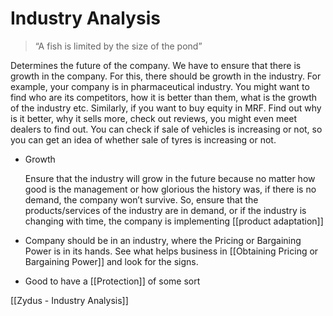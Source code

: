 # Industry Analysis

> “A fish is limited by the size of the pond”

Determines the future of the company. We have to ensure that there is growth in the company. For this, there should be growth in the industry. For example, your company is in pharmaceutical industry. You might want to find who are its competitors, how it is better than them, what is the growth of the industry etc. Similarly, if you want to buy equity in MRF. Find out why is it better, why it sells more, check out reviews, you might even meet dealers to find out. You can check if sale of vehicles is increasing or not, so you can get an idea of whether sale of tyres is increasing or not.

- Growth

    Ensure that the industry will grow in the future because no matter how good is the management or how glorious the history was, if there is no demand, the company won’t survive. So, ensure that the products/services of the industry are in demand, or if the industry is changing with time, the company is implementing [[product adaptation]]

- Company should be in an industry, where the Pricing or Bargaining Power is in its hands. See what helps business in [[Obtaining Pricing or Bargaining Power]] and look for the signs.

- Good to have a [[Protection]] of some sort

[[Zydus - Industry Analysis]]
